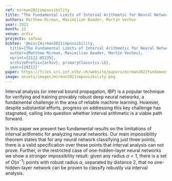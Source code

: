 ```yaml
---
ref: mirman2021impossibility
title: "The Fundamental Limits of Interval Arithmetic for Neural Networks"
authors: Matthew Mirman, Maximilian Baader, Martin Vechev
year: 2021
month: 12
venue: arXiv
projects: safeai
bibtex: '@misc{mirman2021impossibility,
  title={The Fundamental Limits of Interval Arithmetic for Neural Networks},
  author={Matthew Mirman, Maximilian Baader, Martin Vechev},
  eprint={2112.05235}, 
  archivePrefix={arXiv}, primaryClass={cs.LG},
  year={2021}}'
paper: https://files.sri.inf.ethz.ch/website/papers/mirman2021fundamental.pdf
image: assets/images/mirman2021impossibility.png
---
```



Interval analysis (or interval bound propagation, IBP) is a popular technique for verifying and training provably robust deep neural networks, a fundamental challenge in the area of reliable machine learning. However, despite substantial efforts, progress on addressing this key challenge has stagnated, calling into question whether interval arithmetic is a viable path forward.

In this paper we present two fundamental results on the limitations of interval arithmetic for analyzing neural networks. Our main impossibility theorem states that for any neural network classifying just three points, there is a valid specification over these points that interval analysis can not prove. Further, in the restricted case of one-hidden-layer neural networks we show a stronger impossibility result: given any radius $\alpha < 1$, there is a set of $O(\alpha^{-1})$ points with robust radius $\alpha$, separated by distance $2$, that no one-hidden-layer network can be proven to classify robustly via interval analysis.
